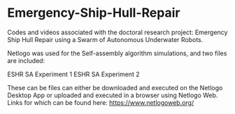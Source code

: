 # Emergency-Ship-Hull-Repair
Codes and videos associated with the doctoral research project: Emergency Ship Hull Repair using a Swarm of Autonomous Underwater Robots.

Netlogo was used for the Self-assembly algorithm simulations, and two files are included:

ESHR SA Experiment 1
ESHR SA Experiment 2

These can be files can either be downloaded and executed on the Netlogo Desktop App or uploaded and executed in a browser using Netlogo Web. Links for which can be found here: https://www.netlogoweb.org/
